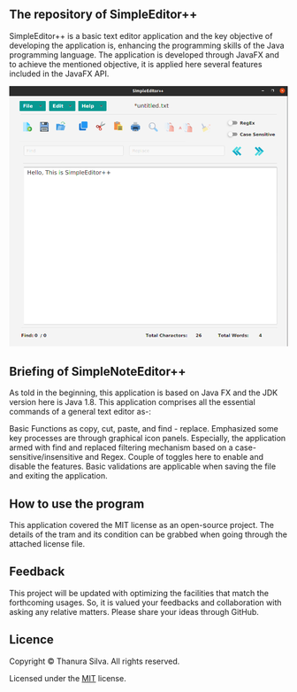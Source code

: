 ## The repository of SimpleEditor++
SimpleEditor++ is a basic text editor application and the key objective of developing the application is, enhancing the programming skills of the Java programming language. The application is developed through JavaFX and to achieve the mentioned objective, it is applied here several features included in the JavaFX API.

![This is the view of the application](./src/assets/SimpleEditor++.png)

## Briefing of SimpleNoteEditor++
As told in the beginning, this application is based on Java FX and the JDK version here is Java 1.8. This application comprises all the essential commands of a general text editor as-:

Basic Functions as copy, cut, paste, and find - replace.
Emphasized some key processes are through graphical icon panels.
Especially, the application armed with find and replaced filtering mechanism based on a case-sensitive/insensitive and Regex. Couple of toggles here to enable and disable the features.
Basic validations are applicable when saving the file and exiting the application.

## How to use the program
This application covered the MIT license as an open-source project. The details of the tram and its condition can be grabbed when going through the attached license file.

## Feedback
This project will be updated with optimizing the facilities that match the forthcoming usages. So, it is valued your feedbacks and collaboration with asking any relative matters. Please share your ideas through GitHub.

## Licence
Copyright © Thanura Silva. All rights reserved.

Licensed under the [MIT](/license.txt) license.
